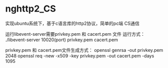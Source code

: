 # nghttp2_CS
实现ubuntu系统下，基于c语言库的http2协议，简单的pc端 CS通信

运行libevent-server需要privkey.pem 和 cacert.pem 文件
运行方式：
./libevent-server 10020(port) privkey.pem cacert.pem

privkey.pem 和 cacert.pem文件生成方式：
openssl genrsa -out privkey.pem 2048
openssl req -new -x509 -key privkey.pem -out cacert.pem -days 1095
